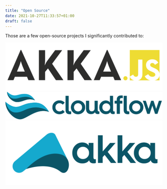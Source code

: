 ```yaml
---
title: "Open Source"
date: 2021-10-27T11:33:57+01:00
draft: false
---
```


<link rel="stylesheet" href="../css/custom.css">

Those are a few open-source projects I significantly contributed to:

[![Akka.Js](../img/akkajs.png)](https://akka-js.org)
[![Cloudflow](../img/cloudflow.svg)](https://cloudflow.io)
[![Akka](../img/akka.svg)](https://akka.io)
